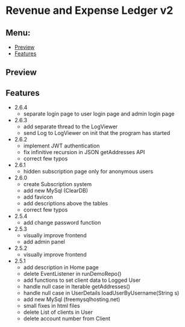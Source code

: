 # Revenue and Expense Ledger v2

## Menu:
* [Preview](#preview)
* [Features](#features)

## Preview


## Features
+ 2.6.4
    + separate login page to user login page and admin login page
+ 2.6.3
    + add separate thread to the LogViewer
    + send Log to LogViewer on init that the program has started
+ 2.6.2
     + implement JWT authentication
     + fix infinitive recursion in JSON getAddresses API
     + correct few typos
+ 2.6.1
     + hidden subscription page only for anonymous users
+ 2.6.0
    + create Subscription system
    + add new MySql (ClearDB)
    + add favicon
    + add descriptions above the tables
    + correct few typos
+ 2.5.4
    + add change password function
+ 2.5.3
    + visually improve frontend
    + add admin panel
+ 2.5.2
    + visually improve frontend
+ 2.5.1
    + add description in Home page
    + delete EventListener in runDemoRepo()
    + add functions to set client data to Logged User
    + handle null case in Iterable getAddresses()
    + handle null case in UserDetails loadUserByUsername(String s)
    + add new MySql (freemysqlhosting.net)
    + small fixes in html files
    + delete List of clients in User
    + delete account number from Client
